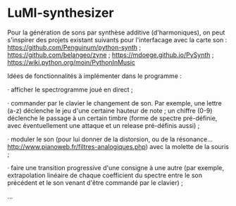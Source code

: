 # LuMI-synthesizer

Pour la génération de sons par synthèse additive (d'harmoniques), on peut s'inspirer des projets existant suivants pour l'interfacage avec la carte son :
https://github.com/Penguinum/python-synth ; https://github.com/belangeo/zyne ; https://mdoege.github.io/PySynth ; https://wiki.python.org/moin/PythonInMusic


Idées de fonctionnalités à implémenter dans le programme :

· afficher le spectrogramme joué en direct ;

· commander par le clavier le changement de son. Par exemple, une lettre (a-z) déclenche le jeu d'une certaine hauteur de note ; un chiffre (0-9) déclenche le passage à un certain timbre (forme de spectre pré-définie, avec éventuellement une attaque et un release pré-définis aussi) ;

· moduler le son (pour lui donner de la distorsion, ou de la résonance… http://www.pianoweb.fr/filtres-analogiques.php) avec la molette de la souris ;

· faire une transition progressive d'une consigne à une autre (par exemple, extrapolation linéaire de chaque coefficient du spectre entre le son précédent et le son venant d'être commandé par le clavier) ;

…
